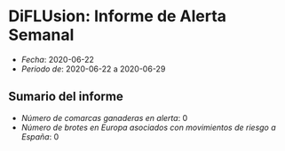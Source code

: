 # DiFLUsion: Informe de Alerta Semanal 

 - *Fecha*: 2020-06-22
 - *Periodo de*: 2020-06-22 a 2020-06-29

## Sumario del informe 
 - *Número de comarcas ganaderas en alerta*: 0
 - *Número de brotes en Europa asociados con movimientos de riesgo a España*: 0